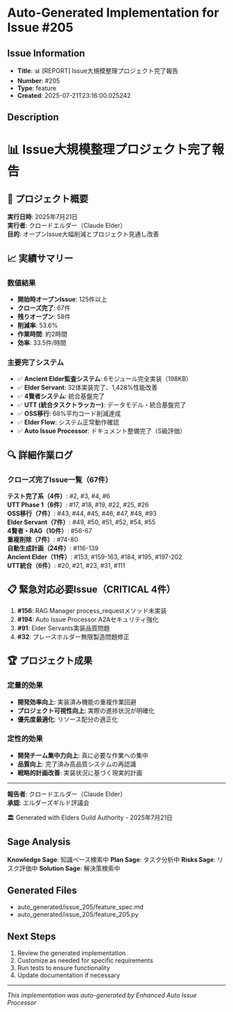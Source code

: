 # Auto-Generated Implementation for Issue #205

## Issue Information
- **Title**: 📊 [REPORT] Issue大規模整理プロジェクト完了報告
- **Number**: #205
- **Type**: feature
- **Created**: 2025-07-21T23:16:00.025242

## Description
# 📊 Issue大規模整理プロジェクト完了報告

## 🎯 プロジェクト概要
**実行日時**: 2025年7月21日  
**実行者**: クロードエルダー（Claude Elder）  
**目的**: オープンIssue大幅削減とプロジェクト見通し改善

## 📈 実績サマリー

### 数値結果
- **開始時オープンIssue**: 125件以上
- **クローズ完了**: 67件
- **残りオープン**: 58件  
- **削減率**: 53.6%
- **作業時間**: 約2時間
- **効率**: 33.5件/時間

### 主要完了システム
- ✅ **Ancient Elder監査システム**: 6モジュール完全実装（198KB）
- ✅ **Elder Servant**: 32体実装完了、1,428%性能改善
- ✅ **4賢者システム**: 統合基盤完了
- ✅ **UTT (統合タスクトラッカー)**: データモデル・統合基盤完了
- ✅ **OSS移行**: 68%平均コード削減達成
- ✅ **Elder Flow**: システム正常動作確認
- ✅ **Auto Issue Processor**: ドキュメント整備完了（S級評価）

## 🔍 詳細作業ログ

### クローズ完了Issue一覧（67件）

**テスト完了系（4件）**: #2, #3, #4, #6  
**UTT Phase 1（6件）**: #17, #18, #19, #22, #25, #26  
**OSS移行（7件）**: #43, #44, #45, #46, #47, #48, #93  
**Elder Servant（7件）**: #49, #50, #51, #52, #54, #55  
**4賢者・RAG（10件）**: #56-67  
**重複削除（7件）**: #74-80  
**自動生成計画（24件）**: #116-139  
**Ancient Elder（11件）**: #153, #159-163, #184, #195, #197-202  
**UTT統合（6件）**: #20, #21, #23, #31, #111

## 📋 緊急対応必要Issue（CRITICAL 4件）

1. **#156**: RAG Manager process_requestメソッド未実装
2. **#194**: Auto Issue Processor A2Aセキュリティ強化
3. **#91**: Elder Servants実装品質問題
4. **#32**: プレースホルダー無限製造問題修正

## 🏆 プロジェクト成果

### 定量的効果
- **開発効率向上**: 実装済み機能の重複作業回避
- **プロジェクト可視性向上**: 実際の進捗状況が明確化
- **優先度最適化**: リソース配分の適正化

### 定性的効果  
- **開発チーム集中力向上**: 真に必要な作業への集中
- **品質向上**: 完了済み高品質システムの再認識
- **戦略的計画改善**: 実装状況に基づく現実的計画

---

**報告者**: クロードエルダー（Claude Elder）  
**承認**: エルダーズギルド評議会  

🏛️ Generated with Elders Guild Authority - 2025年7月21日

## Sage Analysis
**Knowledge Sage**: 知識ベース検索中
**Plan Sage**: タスク分析中
**Risks Sage**: リスク評価中
**Solution Sage**: 解決策検索中

## Generated Files
- auto_generated/issue_205/feature_spec.md
- auto_generated/issue_205/feature_205.py

## Next Steps
1. Review the generated implementation
2. Customize as needed for specific requirements
3. Run tests to ensure functionality
4. Update documentation if necessary

---
*This implementation was auto-generated by Enhanced Auto Issue Processor*
